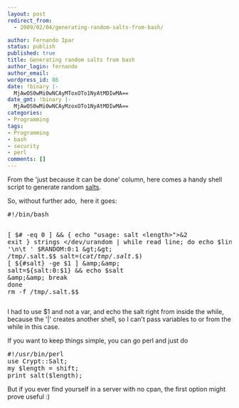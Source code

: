 ```yaml
---
layout: post
redirect_from:
  - 2009/02/04/generating-random-salts-from-bash/

author: Fernando Ipar
status: publish
published: true
title: Generating random salts from bash
author_login: fernando
author_email: 
wordpress_id: 86
date: !binary |-
  MjAwOS0wMi0wNCAyMToxOTo1NyAtMDIwMA==
date_gmt: !binary |-
  MjAwOS0wMi0wNCAyMzoxOTo1NyAtMDIwMA==
categories:
- Programming
tags:
- Programming
- bash
- security
- perl
comments: []
---
```

<p>From the 'just because it can be done' column, here comes a handy shell script to generate random <a title="Cryptographic Salt (Wikipedia)" href="http://en.wikipedia.org/wiki/Salt_(cryptography)">salts</a>.</p>
<p>So, without further ado,  here it goes:</p>
<pre>#!/bin/bash 

[ $# -eq 0 ] &amp;&amp; {
        echo "usage: salt &lt;length&gt;"&gt;&amp;2
        exit
}
strings &lt;/dev/urandom | while read line; do
        echo $line | tr '\n\t ' $RANDOM:0:1 &gt;&gt; /tmp/.salt.$$
        salt=$(cat /tmp/.salt.$$)
        [ ${#salt} -ge $1 ] &amp;&amp; salt=${salt:0:$1} &amp;&amp; echo $salt &amp;&amp; break
done
rm -f /tmp/.salt.$$</pre>
<p>I had to use $1 and not a var, and echo the salt right from inside the while, because the '|' creates another shell, so I can't pass variables to or from the while in this case.</p>
<p>If you want to keep things simple, you can go perl and just do</p>
<pre>
#!/usr/bin/perl
use Crypt::Salt;
my $length = shift;
print salt($length);
</pre>
<p>But if you ever find yourself in a server with no cpan, the first option might prove useful :)</p>
